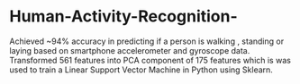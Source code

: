 # Human-Activity-Recognition-
Achieved ~94% accuracy in predicting if a person is walking , standing or laying based on smartphone accelerometer and gyroscope data. Transformed 561 features into PCA component of 175 features which is was used to train a Linear Support Vector Machine in Python using Sklearn. 
